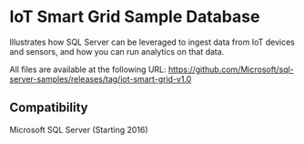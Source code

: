 # IoT Smart Grid Sample Database
Illustrates how SQL Server can be leveraged to ingest data from IoT devices and sensors, and how you can run analytics on that data.

All files are available at the following URL:
https://github.com/Microsoft/sql-server-samples/releases/tag/iot-smart-grid-v1.0

## Compatibility
Microsoft SQL Server (Starting 2016)